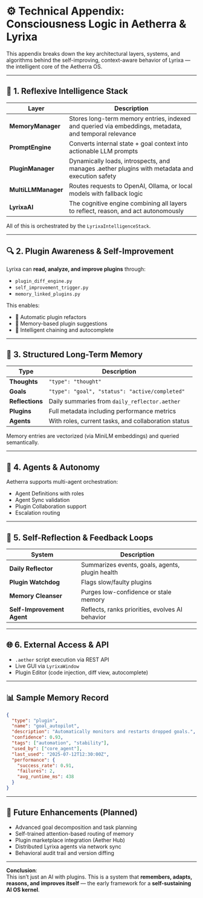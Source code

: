 
# ⚙️ Technical Appendix: Consciousness Logic in Aetherra & Lyrixa

This appendix breaks down the key architectural layers, systems, and algorithms behind the self-improving, context-aware behavior of Lyrixa — the intelligent core of the Aetherra OS.

---

## 🧠 1. Reflexive Intelligence Stack

| Layer | Description |
|-------|-------------|
| **MemoryManager** | Stores long-term memory entries, indexed and queried via embeddings, metadata, and temporal relevance |
| **PromptEngine** | Converts internal state + goal context into actionable LLM prompts |
| **PluginManager** | Dynamically loads, introspects, and manages .aether plugins with metadata and execution safety |
| **MultiLLMManager** | Routes requests to OpenAI, Ollama, or local models with fallback logic |
| **LyrixaAI** | The cognitive engine combining all layers to reflect, reason, and act autonomously |

All of this is orchestrated by the `LyrixaIntelligenceStack`.

---

## 🔍 2. Plugin Awareness & Self-Improvement

Lyrixa can **read, analyze, and improve plugins** through:

- `plugin_diff_engine.py`  
- `self_improvement_trigger.py`  
- `memory_linked_plugins.py`  

This enables:
- 🔄 Automatic plugin refactors  
- 🧠 Memory-based plugin suggestions  
- 🧩 Intelligent chaining and autocomplete  

---

## 🧠 3. Structured Long-Term Memory

| Type | Description |
|------|-------------|
| **Thoughts** | `"type": "thought"` |
| **Goals** | `"type": "goal", "status": "active/completed"` |
| **Reflections** | Daily summaries from `daily_reflector.aether` |
| **Plugins** | Full metadata including performance metrics |
| **Agents** | With roles, current tasks, and collaboration status |

Memory entries are vectorized (via MiniLM embeddings) and queried semantically.

---

## 🧬 4. Agents & Autonomy

Aetherra supports multi-agent orchestration:

- Agent Definitions with roles
- Agent Sync validation
- Plugin Collaboration support
- Escalation routing

---

## 🧪 5. Self-Reflection & Feedback Loops

| System | Description |
|--------|-------------|
| **Daily Reflector** | Summarizes events, goals, agents, plugin health |
| **Plugin Watchdog** | Flags slow/faulty plugins |
| **Memory Cleanser** | Purges low-confidence or stale memory |
| **Self-Improvement Agent** | Reflects, ranks priorities, evolves AI behavior |

---

## 🌐 6. External Access & API

- `.aether` script execution via REST API
- Live GUI via `LyrixaWindow`
- Plugin Editor (code injection, diff view, autocomplete)

---

## 📊 Sample Memory Record

```json
{
  "type": "plugin",
  "name": "goal_autopilot",
  "description": "Automatically monitors and restarts dropped goals.",
  "confidence": 0.93,
  "tags": ["automation", "stability"],
  "used_by": ["core_agent"],
  "last_used": "2025-07-12T12:30:00Z",
  "performance": {
    "success_rate": 0.91,
    "failures": 2,
    "avg_runtime_ms": 438
  }
}
```

---

## 🔮 Future Enhancements (Planned)

- Advanced goal decomposition and task planning  
- Self-trained attention-based routing of memory  
- Plugin marketplace integration (Aether Hub)  
- Distributed Lyrixa agents via network sync  
- Behavioral audit trail and version diffing

---

**Conclusion**:  
This isn’t just an AI with plugins. This is a system that **remembers, adapts, reasons, and improves itself** — the early framework for a **self-sustaining AI OS kernel**.

